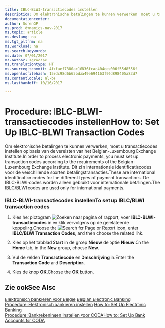 ```yaml
---
title: IBLC-BLWI-transactiecodes instellen
description: Om elektronische betalingen te kunnen verwerken, moet u transactiecodes instellen op basis van de vereisten van het Belgian-Luxembourg Exchange Institute. Dit zijn internationale identificatiecodes voor de verschillende soorten betalingstransacties. De IBLC-BLWI-codes worden alleen gebruikt voor internationale betalingen.
documentationcenter: 
author: SorenGP
ms.prod: dynamics-nav-2017
ms.topic: article
ms.devlang: na
ms.tgt_pltfrm: na
ms.workload: na
ms.search.keywords: 
ms.date: 07/01/2017
ms.author: sgroespe
ms.translationtype: HT
ms.sourcegitcommit: 4fefaef7380ac10836fcac404eea006f55d8556f
ms.openlocfilehash: 15edc98d6b65bdaa49e694163f95d898405a83d7
ms.contentlocale: nl-be
ms.lasthandoff: 10/16/2017

---
```

# <a name="how-to-set-up-iblc-blwi-transaction-codes"></a><span data-ttu-id="8e9a0-105">Procedure: IBLC-BLWI-transactiecodes instellen</span><span class="sxs-lookup"><span data-stu-id="8e9a0-105">How to: Set Up IBLC-BLWI Transaction Codes</span></span>
<span data-ttu-id="8e9a0-106">Om elektronische betalingen te kunnen verwerken, moet u transactiecodes instellen op basis van de vereisten van het Belgian-Luxembourg Exchange Institute.</span><span class="sxs-lookup"><span data-stu-id="8e9a0-106">In order to process electronic payments, you must set up transaction codes according to the requirements of the Belgian-Luxembourg Exchange Institute.</span></span> <span data-ttu-id="8e9a0-107">Dit zijn internationale identificatiecodes voor de verschillende soorten betalingstransacties.</span><span class="sxs-lookup"><span data-stu-id="8e9a0-107">These are international identification codes for the different types of payment transactions.</span></span> <span data-ttu-id="8e9a0-108">De IBLC-BLWI-codes worden alleen gebruikt voor internationale betalingen.</span><span class="sxs-lookup"><span data-stu-id="8e9a0-108">The IBLC/BLWI codes are used only for international payments.</span></span>  
  
### <a name="to-set-up-iblcblwi-transaction-codes"></a><span data-ttu-id="8e9a0-109">IBLC-BLWI-transactiecodes instellen</span><span class="sxs-lookup"><span data-stu-id="8e9a0-109">To set up IBLC/BLWI transaction codes</span></span>  
  
1.  <span data-ttu-id="8e9a0-110">Kies het pictogram ![Zoeken naar pagina of rapport](media/ui-search/search_small.png "pictogram Zoeken naar pagina of rapport"), voer **IBLC-BLWI-transactiecodes** in en klik vervolgens op de gerelateerde koppeling.</span><span class="sxs-lookup"><span data-stu-id="8e9a0-110">Choose the ![Search for Page or Report](media/ui-search/search_small.png "Search for Page or Report icon") icon, enter **IBLC/BLWI Transaction Codes**, and then choose the related link.</span></span>  
  
2.  <span data-ttu-id="8e9a0-111">Kies op het tabblad **Start** in de groep **Nieuw** de optie **Nieuw**.</span><span class="sxs-lookup"><span data-stu-id="8e9a0-111">On the **Home** tab, in the **New** group, choose **New**.</span></span>  
  
3.  <span data-ttu-id="8e9a0-112">Vul de velden **Transactiecode** en **Omschrijving** in.</span><span class="sxs-lookup"><span data-stu-id="8e9a0-112">Enter the **Transaction Code** and **Description**.</span></span>  
  
4.  <span data-ttu-id="8e9a0-113">Kies de knop **OK**.</span><span class="sxs-lookup"><span data-stu-id="8e9a0-113">Choose the **OK** button.</span></span>  
  
## <a name="see-also"></a><span data-ttu-id="8e9a0-114">Zie ook</span><span class="sxs-lookup"><span data-stu-id="8e9a0-114">See Also</span></span>  
 <span data-ttu-id="8e9a0-115">[Elektronisch bankieren voor België](belgian-electronic-banking.md) </span><span class="sxs-lookup"><span data-stu-id="8e9a0-115">[Belgian Electronic Banking](belgian-electronic-banking.md) </span></span>  
 <span data-ttu-id="8e9a0-116">[Procedure: Elektronisch bankieren instellen](how-to-set-up-electronic-banking.md) </span><span class="sxs-lookup"><span data-stu-id="8e9a0-116">[How to: Set Up Electronic Banking](how-to-set-up-electronic-banking.md) </span></span>  
 [<span data-ttu-id="8e9a0-117">Procedure: Bankrekeningen instellen voor CODA</span><span class="sxs-lookup"><span data-stu-id="8e9a0-117">How to: Set Up Bank Accounts for CODA</span></span>](how-to-set-up-bank-accounts-for-coda.md)
